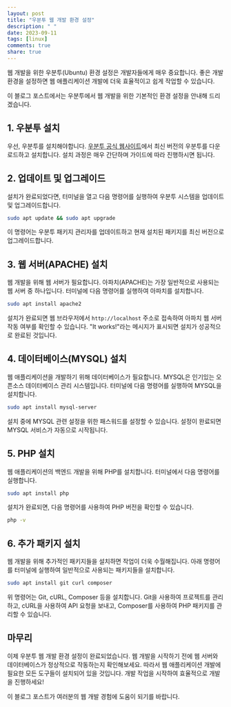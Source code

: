 ```yaml
---
layout: post
title: "우분투 웹 개발 환경 설정"
description: " "
date: 2023-09-11
tags: [linux]
comments: true
share: true
---
```


웹 개발을 위한 우분투(Ubuntu) 환경 설정은 개발자들에게 매우 중요합니다. 좋은 개발 환경을 설정하면 웹 애플리케이션 개발에 더욱 효율적이고 쉽게 작업할 수 있습니다. 

이 블로그 포스트에서는 우분투에서 웹 개발을 위한 기본적인 환경 설정을 안내해 드리겠습니다.

## 1. 우분투 설치

우선, 우분투를 설치해야합니다. [우분투 공식 웹사이트](https://ubuntu.com/download)에서 최신 버전의 우분투를 다운로드하고 설치합니다. 설치 과정은 매우 간단하며 가이드에 따라 진행하시면 됩니다.

## 2. 업데이트 및 업그레이드

설치가 완료되었다면, 터미널을 열고 다음 명령어를 실행하여 우분투 시스템을 업데이트 및 업그레이드합니다.

```bash
sudo apt update && sudo apt upgrade
```

이 명령어는 우분투 패키지 관리자를 업데이트하고 현재 설치된 패키지를 최신 버전으로 업그레이드합니다.

## 3. 웹 서버(APACHE) 설치

웹 개발을 위해 웹 서버가 필요합니다. 아파치(APACHE)는 가장 일반적으로 사용되는 웹 서버 중 하나입니다. 터미널에 다음 명령어를 실행하여 아파치를 설치합니다.

```bash
sudo apt install apache2
```

설치가 완료되면 웹 브라우저에서 `http://localhost` 주소로 접속하여 아파치 웹 서버 작동 여부를 확인할 수 있습니다. "It works!"라는 메시지가 표시되면 설치가 성공적으로 완료된 것입니다.

## 4. 데이터베이스(MYSQL) 설치

웹 애플리케이션을 개발하기 위해 데이터베이스가 필요합니다. MYSQL은 인기있는 오픈소스 데이터베이스 관리 시스템입니다. 터미널에 다음 명령어를 실행하여 MYSQL을 설치합니다.

```bash
sudo apt install mysql-server
```

설치 중에 MYSQL 관련 설정을 위한 패스워드를 설정할 수 있습니다. 설정이 완료되면 MYSQL 서비스가 자동으로 시작됩니다.

## 5. PHP 설치

웹 애플리케이션의 백엔드 개발을 위해 PHP를 설치합니다. 터미널에서 다음 명령어를 실행합니다.

```bash
sudo apt install php
```

설치가 완료되면, 다음 명령어를 사용하여 PHP 버전을 확인할 수 있습니다.

```bash
php -v
```

## 6. 추가 패키지 설치

웹 개발을 위해 추가적인 패키지들을 설치하면 작업이 더욱 수월해집니다. 아래 명령어를 터미널에 실행하여 일반적으로 사용되는 패키지들을 설치합니다.

```bash
sudo apt install git curl composer
```

위 명령어는 Git, cURL, Composer 등을 설치합니다. Git을 사용하여 프로젝트를 관리하고, cURL을 사용하여 API 요청을 보내고, Composer를 사용하여 PHP 패키지를 관리할 수 있습니다.

## 마무리

이제 우분투 웹 개발 환경 설정이 완료되었습니다. 웹 개발을 시작하기 전에 웹 서버와 데이터베이스가 정상적으로 작동하는지 확인해보세요. 따라서 웹 애플리케이션 개발에 필요한 모든 도구들이 설치되어 있을 것입니다. 개발 작업을 시작하여 효율적으로 개발을 진행하세요!

이 블로그 포스트가 여러분의 웹 개발 경험에 도움이 되기를 바랍니다.